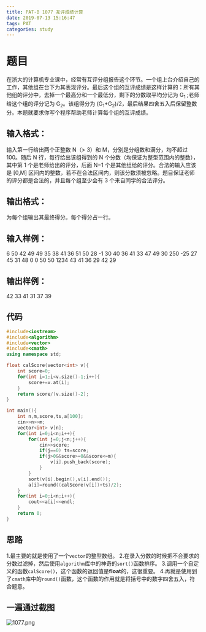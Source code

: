 ```yaml
---
title: PAT-B 1077 互评成绩计算
date: 2019-07-13 15:16:47
tags: PAT
categories: study
---
```

# 题目
在浙大的计算机专业课中，经常有互评分组报告这个环节。一个组上台介绍自己的工作，其他组在台下为其表现评分。最后这个组的互评成绩是这样计算的：所有其他组的评分中，去掉一个最高分和一个最低分，剩下的分数取平均分记为 G<sub>1</sub> ;老师给这个组的评分记为 G<sub>2</sub>。该组得分为 (G<sub>1</sub>+G<sub>2</sub>)/2，最后结果四舍五入后保留整数分。本题就要求你写个程序帮助老师计算每个组的互评成绩。

## 输入格式：
输入第一行给出两个正整数 N（> 3）和 M，分别是分组数和满分，均不超过 100。随后 N 行，每行给出该组得到的 N 个分数（均保证为整型范围内的整数），其中第 1 个是老师给出的评分，后面 N−1 个是其他组给的评分。合法的输入应该是 [0,M] 区间内的整数，若不在合法区间内，则该分数须被忽略。题目保证老师的评分都是合法的，并且每个组至少会有 3 个来自同学的合法评分。

## 输出格式：
为每个组输出其最终得分。每个得分占一行。

## 输入样例：
6 50
42 49 49 35 38 41
36 51 50 28 -1 30
40 36 41 33 47 49
30 250 -25 27 45 31
48 0 0 50 50 1234
43 41 36 29 42 29
## 输出样例：
42
33
41
31
37
39
## 代码
```c++
#include<iostream>
#include<algorithm>
#include<vector>
#include<cmath>
using namespace std;

float calScore(vector<int> v){
	int score=0;
	for(int i=1;i<v.size()-1;i++){
		score+=v.at(i);
	}
	return score/(v.size()-2);
}

int main(){
	int n,m,score,ts,a[100];
	cin>>n>>m;
	vector<int> v[n];
	for(int i=0;i<n;i++){
		for(int j=0;j<n;j++){
			cin>>score;
			if(j==0) ts=score;
			if(j>0&&score>=0&&score<=m){
				v[i].push_back(score);
			}
		}
		sort(v[i].begin(),v[i].end());
		a[i]=round((calScore(v[i])+ts)/2);
	}
	for(int i=0;i<n;i++){
		cout<<a[i]<<endl;
	}
	return 0;
} 
```
## 思路
1.最主要的就是使用了一个`vector`的整型数组。
2.在录入分数的时候把不合要求的分数过滤掉，然后使用`algorithm`库中的神奇的`sort()`函数排序。
3.调用一个自定义的函数`calScore()`，这个函数的返回值是**float**的，这很重要。
4.再就是使用到了`cmath`库中的`round()`函数，这个函数的作用就是将括号中的数字四舍五入，符合题意。

## 一遍通过截图
![1077.png](https://i.loli.net/2019/07/13/5d2987496eb4684683.png)
